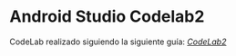 # Android Studio Codelab2

CodeLab realizado siguiendo la siguiente guía: *[CodeLab2](https://developer.android.com/courses/android-basics-compose/unit-6?hl=es-419)*